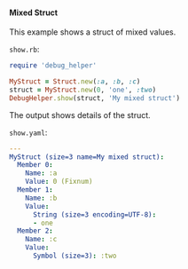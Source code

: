 #### Mixed Struct

This example shows a struct of mixed values.

```show.rb```:
```ruby
require 'debug_helper'

MyStruct = Struct.new(:a, :b, :c)
struct = MyStruct.new(0, 'one', :two)
DebugHelper.show(struct, 'My mixed struct')
```

The output shows details of the struct.

```show.yaml```:
```yaml
---
MyStruct (size=3 name=My mixed struct):
  Member 0:
    Name: :a
    Value: 0 (Fixnum)
  Member 1:
    Name: :b
    Value:
      String (size=3 encoding=UTF-8):
      - one
  Member 2:
    Name: :c
    Value:
      Symbol (size=3): :two
```

